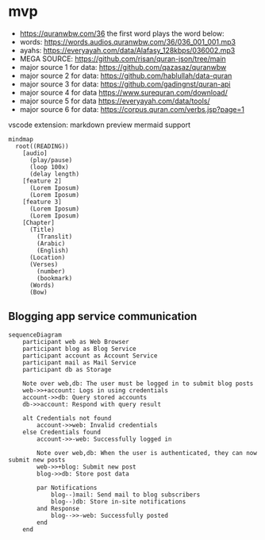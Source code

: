 # mvp

- https://quranwbw.com/36 the first word plays the word below: 
- words: https://words.audios.quranwbw.com/36/036_001_001.mp3
- ayahs: https://everyayah.com/data/Alafasy_128kbps/036002.mp3
- MEGA SOURCE: https://github.com/risan/quran-json/tree/main
- major source 1 for data: https://github.com/qazasaz/quranwbw
- major source 2 for data: https://github.com/hablullah/data-quran
- major source 3 for data: https://github.com/gadingnst/quran-api
- major source 4 for data https://www.surequran.com/download/
- major source 5 for data https://everyayah.com/data/tools/
- major source 6 for data: https://corpus.quran.com/verbs.jsp?page=1

vscode extension: markdown preview mermaid support
```mermaid
mindmap
  root((READING))
    [audio]
      (play/pause)
      (loop 100x)
      (delay length)
    [feature 2]
      (Lorem Iposum)
      (Lorem Iposum)
    [feature 3]
      (Lorem Iposum)
      (Lorem Iposum)
    [Chapter]
      (Title)
        (Translit)
        (Arabic)
        (English)
      (Location)
      (Verses)
        (number)
        (bookmark)
      (Words)
      (Bow)
```

## Blogging app service communication
```mermaid
sequenceDiagram
    participant web as Web Browser
    participant blog as Blog Service
    participant account as Account Service
    participant mail as Mail Service
    participant db as Storage

    Note over web,db: The user must be logged in to submit blog posts
    web->>+account: Logs in using credentials
    account->>db: Query stored accounts
    db->>account: Respond with query result

    alt Credentials not found
        account->>web: Invalid credentials
    else Credentials found
        account->>-web: Successfully logged in

        Note over web,db: When the user is authenticated, they can now submit new posts
        web->>+blog: Submit new post
        blog->>db: Store post data

        par Notifications
            blog--)mail: Send mail to blog subscribers
            blog--)db: Store in-site notifications
        and Response
            blog-->>-web: Successfully posted
        end
    end
```
